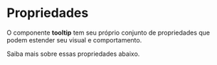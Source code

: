 # Propriedades

O componente **tooltip** tem seu próprio conjunto de propriedades que podem estender seu visual e comportamento. 

Saiba mais sobre essas propriedades abaixo.